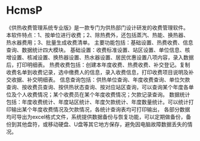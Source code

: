 # HcmsP
 《供热收费管理系统专业版》是一款专门为供热部门设计研发的收费管理软件。     本软件特点：1、按单位进行收费；2、除热费外，还包括蒸汽、热能、换热器、热水器费用；3、批量生成收费清单。     主要功能包括：基础设置、热费收费、信息查询、数据统计四大模块。     基础设置：收费标准设置、站区设置、单位信息、核增设置、核减设置、换热器设置、热水器设置、居民优惠设置八项内容，录入数据后，打印明细表。     热费收费包括：创建本年度收费、热费收费、补交登记。复制收费名单到收费记录，选中缴费人的信息，录入收费信息，打印收费项目说明及补交收据、补交明细表。     信息查询包括：供热单位查询、年度收费查询、单位欠款查询、按收费员查询、按供热状态查询、按对应站区查询，可以查询某个年度各单位及个人收费情况；某个收费员在某个年度收费情况；欠款记录查询。     数据统计包括：年度收费统计、年度站区统计、年度欠款统计、年度数量统计。可以统计打印输出某个年度收费情况及欠款情况，各统计查询表均可打印输出，  各部分数据均可导出为excel格式文件，系统提供数据备份与恢复功能，可以定期做备份，备份到其他盘符，或移动硬盘、U盘等其它地方保存，避免因电脑故障数据丢失的情况。
